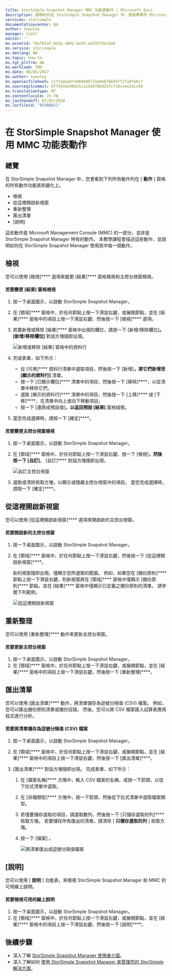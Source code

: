 ```yaml
---
title: StorSimple Snapshot Manager MMC 功能表動作 | Microsoft Docs
description: 說明如何在 StorSimple Snapshot Manager 中，使用標準的 Microsoft Management Console (MMC) 功能表動作。
services: storsimple
documentationcenter: NA
author: twooley
manager: timlt
editor: ''
ms.assetid: 78ef81af-0d3a-4802-be54-ad192f9ac8a6
ms.service: storsimple
ms.devlang: NA
ms.topic: how-to
ms.tgt_pltfrm: NA
ms.workload: TBD
ms.date: 06/05/2017
ms.author: twooley
ms.openlocfilehash: c177adaa6fe0808d6719a8e87669d7f2fa4fb9cf
ms.sourcegitcommit: 877491bd46921c11dd478bd25fc718ceee2dcc08
ms.translationtype: MT
ms.contentlocale: zh-TW
ms.lasthandoff: 07/02/2020
ms.locfileid: "85508821"
---
```

# <a name="use-the-mmc-menu-actions-in-storsimple-snapshot-manager"></a>在 StorSimple Snapshot Manager 使用 MMC 功能表動作

## <a name="overview"></a>總覽
在 StorSimple Snapshot Manager 中，您會看到下列所有動作列在 [ **動作** ] 窗格的所有動作功能表和變化上。

* 檢視
* 從這裡開啟新視窗 
* 重新整理 
* 匯出清單 
* [說明] 

這些動作是 Microsoft Management Console (MMC) 的一部分，並非是 StorSimple Snapshot Manager 特有的動作。 本教學課程會描述這些動作，並說明如何在 StorSimple Snapshot Manager 使用其中每一個動作。

## <a name="view"></a>檢視
您可以使用 [檢視]**** 選項來變更 [結果]**** 窗格檢視和主控台視窗檢視。 

#### <a name="to-change-the-results-pane-view"></a>若要變更 [結果] 窗格檢視
1. 按一下桌面圖示，以啟動 StorSimple Snapshot Manager。
2. 在 [領域]**** 窗格中，於任何節點上按一下滑鼠右鍵，或展開節點，並在 [結果]**** 窗格中的項目上按一下滑鼠右鍵，然後按一下 [檢視]**** 選項。 
3. 若要新增或移除 [結果]**** 窗格中出現的欄位，請按一下 [新增/移除欄位]****。 [新增/移除欄位]**** 對話方塊隨即出現。
   
    ![新增或移除 [結果] 窗格中的資料行](./media/storsimple-snapshot-manager-mmc-menu/HCS_SSM_Add_remove_columns.png) 
4. 完成表單，如下所示：
   
   * 從 [可用]**** 資料行清單中選取項目，然後按一下 [新增]****，將它們新增至 [顯示的資料行]**** 清單。 
   * 按一下 [已顯示欄位]**** 清單中的項目，然後按一下 [移除]****，以從清單中移除它們。 
   * 選取 [顯示的資料行]**** 清單中的項目，然後按一下 [上移]**** 或 [下移]****，在清單中向上或向下移動項目。 
   * 按一下 [還原成預設值]****，以返回預設 [結果]**** 窗格組態。 
5. 當您完成選擇時，請按一下 [確定]****。 

#### <a name="to-change-the-console-window-view"></a>若要變更主控台視窗檢視
1. 按一下桌面圖示，以啟動 StorSimple Snapshot Manager。
2. 在 [領域]**** 窗格中，於任何節點上按一下滑鼠右鍵、按一下 [檢視]****，然後按一下 [自訂]****。 [自訂]**** 對話方塊隨即出現。
   
    ![自訂主控台視窗](./media/storsimple-snapshot-manager-mmc-menu/HCS_SSM_Customize.png) 
3. 選取或清除核取方塊，以顯示或隱藏主控台視窗中的項目。 當您完成選擇時，請按一下 [確定]****。

## <a name="new-window-from-here"></a>從這裡開啟新視窗
您可以使用 [從這裡開啟新視窗]**** 選項來開啟新的主控台視窗。

#### <a name="to-open-a-new-console-window"></a>若要開啟新的主控台視窗
1. 按一下桌面圖示，以啟動 StorSimple Snapshot Manager。
2. 在 [領域]**** 窗格中，於任何節點上按一下滑鼠右鍵，然後按一下 [從這裡開啟新視窗]****。 
   
    新的視窗隨即出現，僅顯示您所選取的範圍。 例如，如果您在 [備份原則]**** 節點上按一下滑鼠右鍵，則新視窗將在 [領域]**** 窗格中僅顯示 [備份原則]**** 節點，並在 [結果]**** 窗格中僅顯示已定義之備份原則的清單。 請參閱下列範例。
   
    ![從這裡開啟新視窗](./media/storsimple-snapshot-manager-mmc-menu/HCS_SSM_NewWindow.png) 

## <a name="refresh"></a>重新整理
您可以使用 [重新整理]**** 動作來更新主控台視窗。

#### <a name="to-update-the-console-window"></a>若要更新主控台視窗
1. 按一下桌面圖示，以啟動 StorSimple Snapshot Manager。
2. 在 [領域]**** 窗格中，於任何節點上按一下滑鼠右鍵，或展開節點，並在 [結果]**** 窗格中的項目上按一下滑鼠右鍵，然後按一下 [重新整理]****。 

## <a name="export-list"></a>匯出清單
您可以使用 [匯出清單]**** 動作，將清單儲存為逗號分隔值 (CSV) 檔案。 例如，您可以匯出備份原則清單或備份目錄。 然後，您可以將 CSV 檔案匯入試算表應用程式進行分析。

#### <a name="to-save-a-list-in-a-comma-separated-value-csv-file"></a>若要將清單儲存為逗號分隔值 (CSV) 檔案
1. 按一下桌面圖示，以啟動 StorSimple Snapshot Manager。 
2. 在 [領域]**** 窗格中，於任何節點上按一下滑鼠右鍵，或展開節點，並在 [結果]**** 窗格中的項目上按一下滑鼠右鍵，然後按一下 [匯出清單]****。 
3. [匯出清單]**** 對話方塊隨即出現。 完成表單，如下所示： 
   
   1. 在 [檔案名稱]**** 方塊中，輸入 CSV 檔案的名稱，或按一下箭頭，以從下拉式清單中選取。
   2. 在 [存檔類型]**** 方塊中，按一下箭頭，然後從下拉式清單中選取檔案類型。
   3. 若僅要儲存選取的項目，請選取數列，然後按一下 [只儲存選取的列]**** 核取方塊。 若要儲存所有匯出的清單，請清除 [ **只儲存選取的列** ] 核取方塊。
   4. 按一下 [檔案] 。
      
      ![將清單匯出成逗號分隔值檔案](./media/storsimple-snapshot-manager-mmc-menu/HCS_SSM_Export_List.png) 

## <a name="help"></a>[說明]
您可以使用 [ **說明** ] 功能表，來檢視 StorSimple Snapshot Manager 和 MMC 的可用線上說明。

#### <a name="to-view-available-online-help"></a>若要檢視可用的線上說明
1. 按一下桌面圖示，以啟動 StorSimple Snapshot Manager。
2. 在 [領域]**** 窗格中，於任何節點上按一下滑鼠右鍵，或展開節點，並在 [結果]**** 窗格中的項目上按一下滑鼠右鍵，然後按一下 [說明]****。 

## <a name="next-steps"></a>後續步驟
* 深入了解 [StorSimple Snapshot Manager 使用者介面](storsimple-use-snapshot-manager.md)。
* 深入了解如何 [使用 StorSimple Snapshot Manager 來管理您的 StorSimple 解決方案](storsimple-snapshot-manager-admin.md)。

